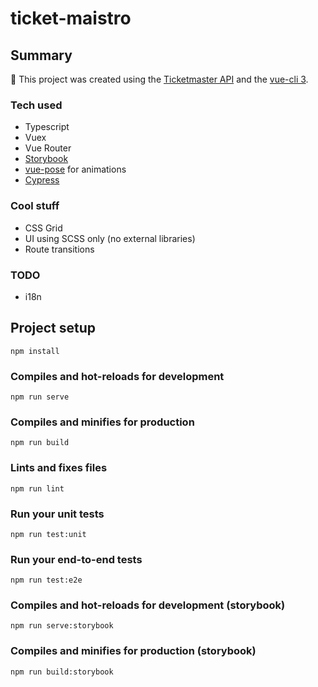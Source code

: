 # ticket-maistro

## Summary

:rocket: This project was created using the [Ticketmaster API](https://developer.ticketmaster.com/) and the [vue-cli 3](https://cli.vuejs.org/).

### Tech used

- Typescript
- Vuex
- Vue Router
- [Storybook](https://storybook.js.org)
- [vue-pose](https://popmotion.io/pose/learn/vue-get-started/) for animations
- [Cypress](https://cypres.io)

### Cool stuff

- CSS Grid
- UI using SCSS only (no external libraries)
- Route transitions

### TODO

- i18n

## Project setup

```
npm install
```

### Compiles and hot-reloads for development

```
npm run serve
```

### Compiles and minifies for production

```
npm run build
```

### Lints and fixes files

```
npm run lint
```

### Run your unit tests

```
npm run test:unit
```

### Run your end-to-end tests

```
npm run test:e2e
```

### Compiles and hot-reloads for development (storybook)

```
npm run serve:storybook
```

### Compiles and minifies for production (storybook)

```
npm run build:storybook
```

